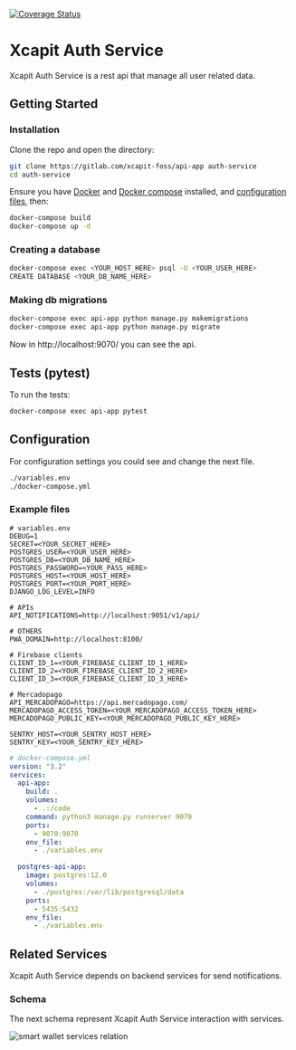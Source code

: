 [![Coverage Status](https://coveralls.io/repos/gitlab/xcapit-foss/api-app/badge.svg?branch=develop)](https://coveralls.io/gitlab/xcapit-foss/api-app?branch=develop)

# Xcapit Auth Service

Xcapit Auth Service is a rest api that manage all user related data. 

## Getting Started

### Installation

Clone the repo and open the directory:

```sh
git clone https://gitlab.com/xcapit-foss/api-app auth-service
cd auth-service
```

Ensure you have [Docker](https://www.docker.com/) and [Docker compose](https://docs.docker.com/compose/install/)
installed, and [configuration files](#configuration), then:

```sh
docker-compose build
docker-compose up -d
```

### Creating a database

```sh
docker-compose exec <YOUR_HOST_HERE> psql -U <YOUR_USER_HERE>
CREATE DATABASE <YOUR_DB_NAME_HERE>
```

### Making db migrations

```sh
docker-compose exec api-app python manage.py makemigrations 
docker-compose exec api-app python manage.py migrate
```

Now in http://localhost:9070/ you can see the api.

## Tests (pytest)

To run the tests:

```sh
docker-compose exec api-app pytest
```

<h2 id="configuration">Configuration</h2>
For configuration settings you could see and change the next file.

```sh
./variables.env
./docker-compose.yml
```

### Example files

```dotenv
# variables.env
DEBUG=1
SECRET=<YOUR_SECRET_HERE>
POSTGRES_USER=<YOUR_USER_HERE>
POSTGRES_DB=<YOUR_DB_NAME_HERE>
POSTGRES_PASSWORD=<YOUR_PASS_HERE>
POSTGRES_HOST=<YOUR_HOST_HERE>
POSTGRES_PORT=<YOUR_PORT_HERE>
DJANGO_LOG_LEVEL=INFO

# APIs
API_NOTIFICATIONS=http://localhost:9051/v1/api/

# OTHERS
PWA_DOMAIN=http://localhost:8100/

# Firebase clients
CLIENT_ID_1=<YOUR_FIREBASE_CLIENT_ID_1_HERE>
CLIENT_ID_2=<YOUR_FIREBASE_CLIENT_ID_2_HERE>
CLIENT_ID_3=<YOUR_FIREBASE_CLIENT_ID_3_HERE>

# Mercadopago
API_MERCADOPAGO=https://api.mercadopago.com/
MERCADOPAGO_ACCESS_TOKEN=<YOUR_MERCADOPAGO_ACCESS_TOKEN_HERE>
MERCADOPAGO_PUBLIC_KEY=<YOUR_MERCADOPAGO_PUBLIC_KEY_HERE>

SENTRY_HOST=<YOUR_SENTRY_HOST_HERE>
SENTRY_KEY=<YOUR_SENTRY_KEY_HERE>
```

```yaml
# docker-compose.yml
version: "3.2"
services:
  api-app:
    build: .
    volumes:
      - .:/code
    command: python3 manage.py runserver 9070
    ports:
      - 9070:9070
    env_file:
      - ./variables.env

  postgres-api-app:
    image: postgres:12.0
    volumes:
      - ./postgres:/var/lib/postgresql/data
    ports:
      - 5435:5432
    env_file:
      - ./variables.env
```

## Related Services

Xcapit Auth Service depends on backend services for send notifications. 

### Schema

The next schema represent Xcapit Auth Service interaction with services.

![smart wallet services relation](https://gitlab.com/xcapit-foss/documentation/-/raw/main/static/img/smart_wallet/XcapitSmartWallet_services_interaction.jpeg)
